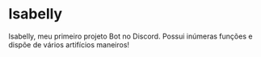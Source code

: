# Isabelly
Isabelly, meu primeiro projeto Bot no Discord. Possui inúmeras funções e dispõe de vários artifícios maneiros!

